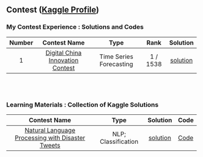 ## Contest ([Kaggle Profile](https://www.kaggle.com/xinyi0919))

### My Contest Experience : Solutions and Codes
| Number | Contest Name | Type | Rank | Solution |
| :-: | :-: | :---: | :---: | :---: |
| 1 |  [Digital China Innovation Contest](https://www.datafountain.cn/competitions/497) | Time Series Forecasting |  1 / 1538 | [solution](https://github.com/synbol/Kaggle-Contests/tree/main/1.Digital%20China%20Innovation%20Contest) |
<br>
<br>

### Learning Materials : Collection of Kaggle Solutions
| Contest Name | Type | Solution | Code |
| :-: | :---: | :---: | :---|
| [Natural Language Processing with Disaster Tweets](https://www.kaggle.com/competitions/nlp-getting-started/overview/description) | NLP; Classification| [solution](https://github.com/XiN0919/Competition/tree/main/Learning%20Materials/Natural%20Language%20Processing%20with%20Disaster%20Tweets) | [Code](https://github.com/XiN0919/Competition/tree/main/Learning%20Materials/Natural%20Language%20Processing%20with%20Disaster%20Tweets) |
